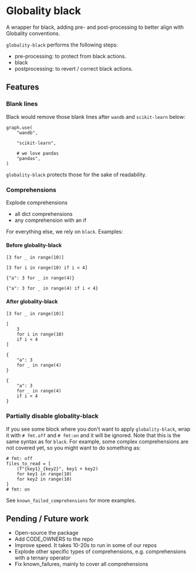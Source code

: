 Globality black
===============


A wrapper for black, adding pre- and post-processing 
to better align with Globality conventions.

`globality-black` performs the following steps:

 - pre-processing: to protect from black actions.
 - black
 - postprocessing: to revert / correct black actions.
 

Features
--------

### Blank lines
 
Black would remove those blank lines after `wandb` and `scikit-learn` below:

```
graph.use(
    "wandb",

    "scikit-learn",

    # we love pandas
    "pandas",
)
```

`globality-black` protects those for the sake of readability. 

### Comprehensions 

Explode comprehensions
* all dict comprehensions
* any comprehension with an if

For everything else, we rely on `black`. Examples:

#### Before globality-black

```
[3 for _ in range(10)]

[3 for i in range(10) if i < 4]

{"a": 3 for _ in range(4)}

{"a": 3 for _ in range(4) if i < 4}
```

#### After globality-black 

```
[3 for _ in range(10)]

[
    3
    for i in range(10)
    if i < 4
]

{
    "a": 3
    for _ in range(4)
}

{
    "a": 3
    for _ in range(4)
    if i < 4
}
```


### Partially disable globality-black

If you see some block where you don't want to apply `globality-black`, wrap it
with `# fmt.off` and `# fmt:on` and it will be ignored. Note that this is the same syntax as
for `black`. For example, some complex comprehensions 
are not covered yet, so you might want to do something as:

```
# fmt: off
files_to_read = [
    (f"{key1}_{key2}", key1 + key2)
    for key1 in range(10)
    for key2 in range(10)
]
# fmt: on
```

See `known_failed_comprehensions` for more examples.


Pending / Future work
------------
* Open-source the package
* Add CODE_OWNERS to the repo
* Improve speed. It takes 10-20s to run in some of our repos
* Explode other specific types of comprehensions, e.g. comprehensions with a
ternary operator
* Fix known_failures, mainly to cover all comprehensions
